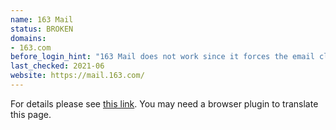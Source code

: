```yaml
---
name: 163 Mail
status: BROKEN
domains:
- 163.com
before_login_hint: "163 Mail does not work since it forces the email clients to connect with an IMAP ID, which is not the case of Delta Chat."
last_checked: 2021-06
website: https://mail.163.com/
---
```


For details please see [this
link](https://help.mail.163.com/faqDetail.do?code=d7a5dc8471cd0c0e8b4b8f4f8e49998b374173cfe9171305fa1ce630d7f67ac211b1978002df8b23). You may need a browser plugin to translate this page.
